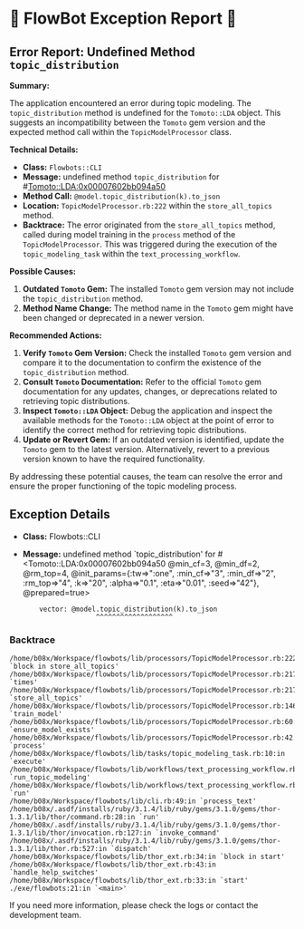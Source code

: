# 🤖 FlowBot Exception Report 🤖


## Error Report: Undefined Method `topic_distribution`

**Summary:**

The application encountered an error during topic modeling. The `topic_distribution` method is undefined for the `Tomoto::LDA` object. This suggests an incompatibility between the `Tomoto` gem version and the expected method call within the `TopicModelProcessor` class.

**Technical Details:**

* **Class:** `Flowbots::CLI`
* **Message:** undefined method `topic_distribution` for #<Tomoto::LDA:0x00007602bb094a50>
* **Method Call:** `@model.topic_distribution(k).to_json`
* **Location:** `TopicModelProcessor.rb:222` within the `store_all_topics` method.
* **Backtrace:** The error originated from the `store_all_topics` method, called during model training in the `process` method of the `TopicModelProcessor`. This was triggered during the execution of the `topic_modeling_task` within the `text_processing_workflow`.

**Possible Causes:**

1. **Outdated `Tomoto` Gem:**  The installed `Tomoto` gem version may not include the `topic_distribution` method.
2. **Method Name Change:** The method name in the `Tomoto` gem might have been changed or deprecated in a newer version.

**Recommended Actions:**

1. **Verify `Tomoto` Gem Version:** Check the installed `Tomoto` gem version and compare it to the documentation to confirm the existence of the `topic_distribution` method.
2. **Consult `Tomoto` Documentation:** Refer to the official `Tomoto` gem documentation for any updates, changes, or deprecations related to retrieving topic distributions. 
3. **Inspect `Tomoto::LDA` Object:** Debug the application and inspect the available methods for the `Tomoto::LDA` object at the point of error to identify the correct method for retrieving topic distributions.
4. **Update or Revert Gem:** If an outdated version is identified, update the `Tomoto` gem to the latest version. Alternatively, revert to a previous version known to have the required functionality. 

By addressing these potential causes, the team can resolve the error and ensure the proper functioning of the topic modeling process. 



## Exception Details

- **Class:** Flowbots::CLI
- **Message:** undefined method `topic_distribution' for #<Tomoto::LDA:0x00007602bb094a50 @min_cf=3, @min_df=2, @rm_top=4, @init_params={:tw=>":one", :min_cf=>"3", :min_df=>"2", :rm_top=>"4", :k=>"20", :alpha=>"0.1", :eta=>"0.01", :seed=>"42"}, @prepared=true>

          vector: @model.topic_distribution(k).to_json
                        ^^^^^^^^^^^^^^^^^^^

### Backtrace

```
/home/b08x/Workspace/flowbots/lib/processors/TopicModelProcessor.rb:222:in `block in store_all_topics'
/home/b08x/Workspace/flowbots/lib/processors/TopicModelProcessor.rb:217:in `times'
/home/b08x/Workspace/flowbots/lib/processors/TopicModelProcessor.rb:217:in `store_all_topics'
/home/b08x/Workspace/flowbots/lib/processors/TopicModelProcessor.rb:146:in `train_model'
/home/b08x/Workspace/flowbots/lib/processors/TopicModelProcessor.rb:60:in `ensure_model_exists'
/home/b08x/Workspace/flowbots/lib/processors/TopicModelProcessor.rb:42:in `process'
/home/b08x/Workspace/flowbots/lib/tasks/topic_modeling_task.rb:10:in `execute'
/home/b08x/Workspace/flowbots/lib/workflows/text_processing_workflow.rb:65:in `run_topic_modeling'
/home/b08x/Workspace/flowbots/lib/workflows/text_processing_workflow.rb:25:in `run'
/home/b08x/Workspace/flowbots/lib/cli.rb:49:in `process_text'
/home/b08x/.asdf/installs/ruby/3.1.4/lib/ruby/gems/3.1.0/gems/thor-1.3.1/lib/thor/command.rb:28:in `run'
/home/b08x/.asdf/installs/ruby/3.1.4/lib/ruby/gems/3.1.0/gems/thor-1.3.1/lib/thor/invocation.rb:127:in `invoke_command'
/home/b08x/.asdf/installs/ruby/3.1.4/lib/ruby/gems/3.1.0/gems/thor-1.3.1/lib/thor.rb:527:in `dispatch'
/home/b08x/Workspace/flowbots/lib/thor_ext.rb:34:in `block in start'
/home/b08x/Workspace/flowbots/lib/thor_ext.rb:43:in `handle_help_switches'
/home/b08x/Workspace/flowbots/lib/thor_ext.rb:33:in `start'
./exe/flowbots:21:in `<main>'
```

If you need more information, please check the logs or contact the development team.
